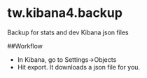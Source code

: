 # tw.kibana4.backup
Backup for stats and dev Kibana json files

##Workflow
* In Kibana, go to Settings->Objects
* Hit export. It downloads a json file for you.
